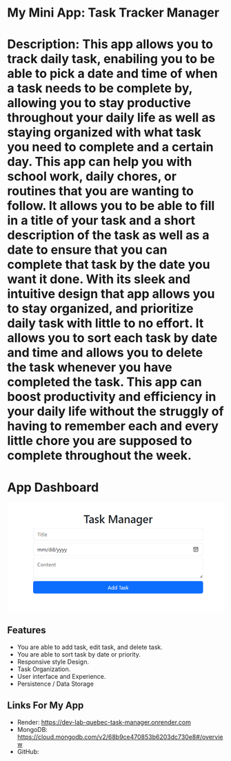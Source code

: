 # My Mini App: Task Tracker Manager 

# Description: This app allows you to track daily task, enabiling you to be able to pick a date and time of when a task needs to be complete by, allowing you to stay productive throughout your daily life as well as staying organized with what task you need to complete and a certain day. This app can help you with school work, daily chores, or routines that you are wanting to follow. It allows you to be able to fill in a title of your task and a short description of the task as well as a date to ensure that you can complete that task by the date you want it done. With its sleek and intuitive design that app allows you to stay organized, and prioritize daily task with little to no effort. It allows you to sort each task by date and time and allows you to delete the task whenever you have completed the task. This app can boost productivity and efficiency in your daily life without the struggly of having to remember each and every little chore you are supposed to complete throughout the week.

# App Dashboard

<img src="image/Screenshot 2025-10-07 191711.png" alt="MyApp Screenshot" width="600"/>

## Features 
- You are able to add task, edit task, and delete task.
- You are able to sort task by date or priority.
- Responsive style Design.
- Task Organization.
- User interface and Experience.
- Persistence / Data Storage

## Links For My App
- Render: https://dev-lab-quebec-task-manager.onrender.com
- MongoDB: https://cloud.mongodb.com/v2/68b9ce470853b6203dc730e8#/overview
- GitHub: 
